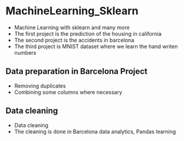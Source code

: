 # MachineLearning_Sklearn
 - Machine Learning with sklearn and many more
 - The first project is the prediction of the housing in california
 - The second project is the accidents in barcelona
 - The third project is MNIST dataset where we learn the hand writen numbers 
    
## Data preparation in Barcelona Project
 - Removing duplicates
 - Combining some columns where necessary
    
## Data cleaning
 - Data cleaning
 - The cleaning is done in Barcelona data analytics, Pandas learning 

